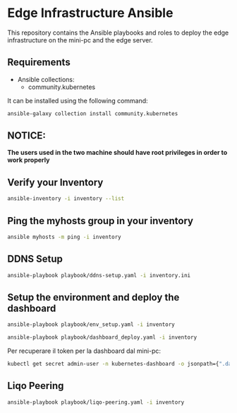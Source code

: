 # Edge Infrastructure Ansible

This repository contains the Ansible playbooks and roles to deploy the edge infrastructure on the mini-pc and the edge server.

## Requirements

- Ansible collections:
    - community.kubernetes 

It can be installed using the following command:

```bash
ansible-galaxy collection install community.kubernetes
```


## NOTICE: 
**The users used in the two machine should have root privileges in order to work properly**

## Verify your Inventory

```bash
ansible-inventory -i inventory --list
```

## Ping the myhosts group in your inventory

```bash
ansible myhosts -m ping -i inventory
```

## DDNS Setup

```bash
ansible-playbook playbook/ddns-setup.yaml -i inventory.ini
```

## Setup the environment and deploy the dashboard

```bash
ansible-playbook playbook/env_setup.yaml -i inventory
```

```bash
ansible-playbook playbook/dashboard_deploy.yaml -i inventory
```

Per recuperare il token per la dashboard dal mini-pc:

```bash
kubectl get secret admin-user -n kubernetes-dashboard -o jsonpath={".data.token"} | base64 -d
```

## Liqo Peering

```bash
ansible-playbook playbook/liqo-peering.yaml -i inventory
```
